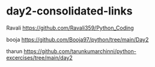 # day2-consolidated-links
Ravali https://github.com/Ravali359/Python_Coding

booja https://github.com/Booja97/python/tree/main/Day2

tharun https://github.com/tarunkumarchinni/python-excercises/tree/main/day2
